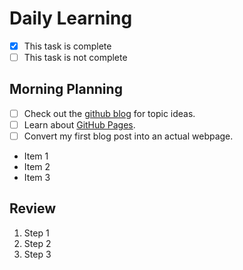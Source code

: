 # Daily Learning
- [x] This task is complete
- [ ] This task is not complete
## Morning Planning
- [ ] Check out the [github blog](https://github.blog/) for topic ideas.
- [ ] Learn about [GitHub Pages](https://skills.github.com/#first-day-on-github).
- [ ] Convert my first blog post into an actual webpage.
- Item 1
- Item 2
- Item 3
## Review
1. Step 1
1. Step 2
1. Step 3
